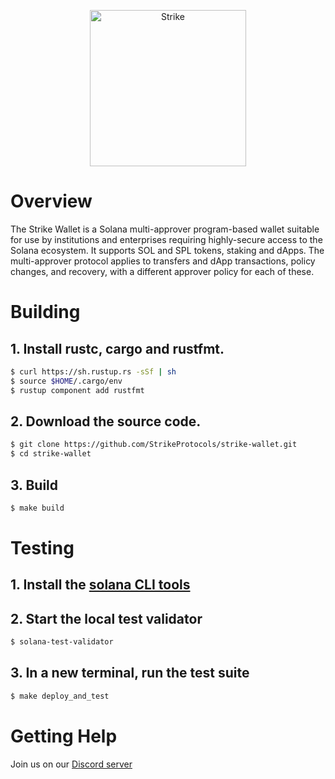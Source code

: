<p align="center">
  <a href="https://strikeprotocols.com">
    <img alt="Strike" src="https://strikeprotocols.com/wp-content/uploads/2021/11/strike-4C-whitetype@4x.png" width="250" />
  </a>
</p>

# Overview

The Strike Wallet is a Solana multi-approver program-based wallet suitable for
use by institutions and enterprises requiring highly-secure access to the
Solana ecosystem. It supports SOL and SPL tokens, staking and dApps. The
multi-approver protocol applies to transfers and dApp transactions, policy
changes, and recovery, with a different approver policy for each of these.

# Building

## **1. Install rustc, cargo and rustfmt.**

```bash
$ curl https://sh.rustup.rs -sSf | sh
$ source $HOME/.cargo/env
$ rustup component add rustfmt
```

## **2. Download the source code.**

```bash
$ git clone https://github.com/StrikeProtocols/strike-wallet.git
$ cd strike-wallet
```

## **3. Build**

```bash
$ make build
```

# Testing

## **1. Install the [solana CLI tools](https://docs.solana.com/cli/install-solana-cli-tools)**

## **2. Start the local test validator**

```bash
$ solana-test-validator
```

## **3. In a new terminal, run the test suite**

```bash
$ make deploy_and_test
```

# Getting Help

Join us on our [Discord server](https://discord.gg/aVBUCmNU)

